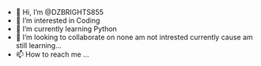- 👋 Hi, I’m @DZBRIGHTS855
- 👀 I’m interested in Coding
- 🌱 I’m currently learning Python
- 💞️ I’m looking to collaborate on none am not intrested currently cause am still learning...
- 📫 How to reach me ...

<!---
DZBRIGHTS855/DZBRIGHTS855 is a ✨ special ✨ repository because its `README.md` (this file) appears on your GitHub profile.
You can click the Preview link to take a look at your changes.
--->
